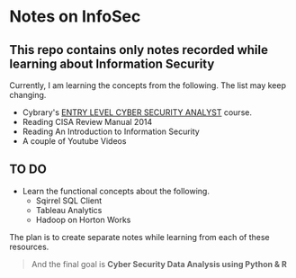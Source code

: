 # Notes on InfoSec

## This repo contains only notes recorded while learning about Information Security

Currently, I am learning the concepts from the following. The list may keep changing.

- Cybrary's [ENTRY LEVEL CYBER SECURITY ANALYST](https://www.cybrary.it/learningpath/entry-level-cyber-security-analyst?i=AD52305) course.
- Reading CISA Review Manual 2014
- Reading An Introduction to Information Security
- A couple of Youtube Videos

## TO DO

- Learn the functional concepts about the following.
	- Sqirrel SQL Client
	- Tableau Analytics
	- Hadoop on Horton Works

The plan is to create separate notes while learning from each of these resources.

> And the final goal is **Cyber Security Data Analysis using Python & R**